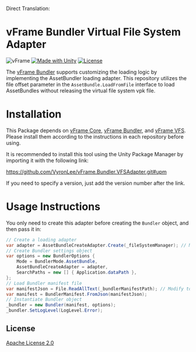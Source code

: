 Direct Translation:

# vFrame Bundler Virtual File System Adapter

![vFrame](https://img.shields.io/badge/vFrame-Bundler_VFSAdapter-blue) [![Made with Unity](https://img.shields.io/badge/Made%20with-Unity-57b9d3.svg?style=flat&logo=unity)](https://unity3d.com) [![License](https://img.shields.io/badge/License-Apache%202.0-brightgreen.svg)](#License)

The [vFrame Bundler](https://github.com/VyronLee/vFrame.Bundler) supports customizing the loading logic by implementing the AssetBundler loading adapter. This repository utilizes the file offset parameter in the `AssetBundle.LoadFromFile` interface to load AssetBundles without releasing the virtual file system vpk file.

# Installation

This Package depends on [vFrame Core](https://github.com/VyronLee/vFrame.Core), [vFrame Bundler](https://github.com/VyronLee/vFrame.Bundler), and [vFrame VFS](https://github.com/VyronLee/vFrame.VFS). Please install them according to the instructions in each repository before using.

It is recommended to install this tool using the Unity Package Manager by importing it with the following link:

https://github.com/VyronLee/vFrame.Bundler.VFSAdapter.git#upm

If you need to specify a version, just add the version number after the link.

# Usage Instructions

You only need to create this adapter before creating the `Bundler` object, and then pass it in:
```csharp
// Create a loading adapter
var adapter = AssetBundleCreateAdapter.Create(_fileSystemManager); // Modify to the actual file system manager
// Create Bundler settings object
var options = new BundlerOptions {
    Mode = BundlerMode.AssetBundle,
    AssetBundleCreateAdapter = adapter,
    SearchPaths = new [] { Application.dataPath },
};
// Load Bundler manifest file
var manifestJson = File.ReadAllText(_bundlerManifestPath); // Modify to the actual manifest file path
var manifest = BundlerManifest.FromJson(manifestJson);
// Instantiate Bundler object
_bundler = new Bundler(manifest, options);
_bundler.SetLogLevel(LogLevel.Error);
```

## License

[Apache License 2.0](https://www.apache.org/licenses/LICENSE-2.0)